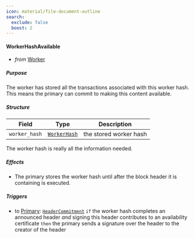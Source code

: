 ```yaml
---
icon: material/file-document-outline
search:
  exclude: false
  boost: 2
---
```


#### WorkerHashAvailable

- _from_ [Worker](../index.md)

##### Purpose

<!-- --8<-- [start:blurb] -->
The worker has stored all the transactions associated with this worker hash.
This means the primary can commit to making this content available.
<!-- --8<-- [end:blurb] -->

[//WorkerHashAvailableDiscardIssue]: # (
It might be useful to add the possibility to
tell the worker to "forget" about this worker hash
)

##### Structure

| Field         | Type                        | Description            |
|---------------|-----------------------------|------------------------|
| `worker_hash` | [`WorkerHash`](#WorkerHash) | the stored worker hash |

The worker hash is really all the information needed.

##### Effects

- The primary stores the worker hash until after the block header it is containing is executed.

[//WorkerHashAvailableDiscardIssueAgain]: # (
see above WorkerHashAvailableDiscardIssue
)

##### Triggers

- to [Primary](../primary.md): [`HeaderCommitment`](./header_commitment.md)
  `if` the worker hash completes an announced header
  _and_ signing this header contributes to an availability certificate
  `then` the primary sends a signature over the header to the creator of the header
